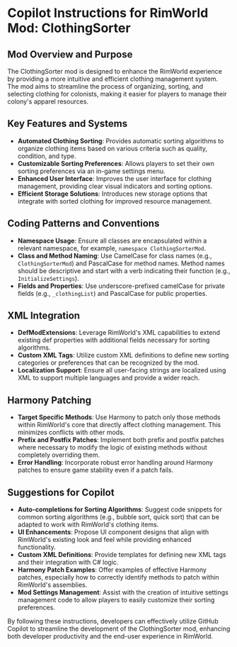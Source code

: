 # Copilot Instructions for RimWorld Mod: ClothingSorter

## Mod Overview and Purpose

The ClothingSorter mod is designed to enhance the RimWorld experience by providing a more intuitive and efficient clothing management system. The mod aims to streamline the process of organizing, sorting, and selecting clothing for colonists, making it easier for players to manage their colony's apparel resources.

## Key Features and Systems

- **Automated Clothing Sorting**: Provides automatic sorting algorithms to organize clothing items based on various criteria such as quality, condition, and type.
- **Customizable Sorting Preferences**: Allows players to set their own sorting preferences via an in-game settings menu.
- **Enhanced User Interface**: Improves the user interface for clothing management, providing clear visual indicators and sorting options.
- **Efficient Storage Solutions**: Introduces new storage options that integrate with sorted clothing for improved resource management.

## Coding Patterns and Conventions

- **Namespace Usage**: Ensure all classes are encapsulated within a relevant namespace, for example, `namespace ClothingSorterMod`.
- **Class and Method Naming**: Use CamelCase for class names (e.g., `ClothingSorterMod`) and PascalCase for method names. Method names should be descriptive and start with a verb indicating their function (e.g., `InitializeSettings`).
- **Fields and Properties**: Use underscore-prefixed camelCase for private fields (e.g., `_clothingList`) and PascalCase for public properties.

## XML Integration

- **DefModExtensions**: Leverage RimWorld's XML capabilities to extend existing def properties with additional fields necessary for sorting algorithms.
- **Custom XML Tags**: Utilize custom XML definitions to define new sorting categories or preferences that can be recognized by the mod.
- **Localization Support**: Ensure all user-facing strings are localized using XML to support multiple languages and provide a wider reach.

## Harmony Patching

- **Target Specific Methods**: Use Harmony to patch only those methods within RimWorld's core that directly affect clothing management. This minimizes conflicts with other mods.
- **Prefix and Postfix Patches**: Implement both prefix and postfix patches where necessary to modify the logic of existing methods without completely overriding them.
- **Error Handling**: Incorporate robust error handling around Harmony patches to ensure game stability even if a patch fails.

## Suggestions for Copilot

- **Auto-completions for Sorting Algorithms**: Suggest code snippets for common sorting algorithms (e.g., bubble sort, quick sort) that can be adapted to work with RimWorld's clothing items.
- **UI Enhancements**: Propose UI component designs that align with RimWorld's existing look and feel while providing enhanced functionality.
- **Custom XML Definitions**: Provide templates for defining new XML tags and their integration with C# logic.
- **Harmony Patch Examples**: Offer examples of effective Harmony patches, especially how to correctly identify methods to patch within RimWorld's assemblies.
- **Mod Settings Management**: Assist with the creation of intuitive settings management code to allow players to easily customize their sorting preferences.

By following these instructions, developers can effectively utilize GitHub Copilot to streamline the development of the ClothingSorter mod, enhancing both developer productivity and the end-user experience in RimWorld.
